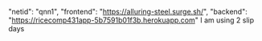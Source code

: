 "netid": "qnn1",
"frontend": "https://alluring-steel.surge.sh/",
"backend": "https://ricecomp431app-5b7591b01f3b.herokuapp.com"
I am using 2 slip days
